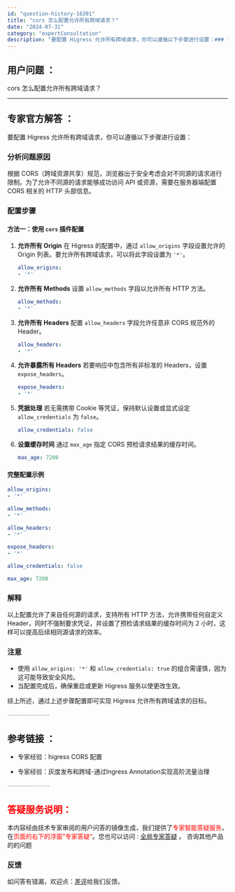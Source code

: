 ```yaml
---
id: "question-history-16391"
title: "cors 怎么配置允许所有跨域请求？"
date: "2024-07-31"
category: "expertConsultation"
description: "要配置 Higress 允许所有跨域请求，你可以遵循以下步骤进行设置：### 分析问题原因根据 CORS（跨域资源共享）规范，浏览器出于安全考虑会对不同源的请求进行限制。为了允许不同源的请求能够成功访问 API 或资源，需要在服务器端配置 CORS 相关的 HTTP 头部信息。### 配置步骤###"
---
```


## 用户问题 ： 
 cors 怎么配置允许所有跨域请求？  

---------------
## 专家官方解答 ：

要配置 Higress 允许所有跨域请求，你可以遵循以下步骤进行设置：

### 分析问题原因
根据 CORS（跨域资源共享）规范，浏览器出于安全考虑会对不同源的请求进行限制。为了允许不同源的请求能够成功访问 API 或资源，需要在服务器端配置 CORS 相关的 HTTP 头部信息。

### 配置步骤
#### 方法一：使用 `cors` 插件配置
1. **允许所有 Origin**
   在 Higress 的配置中，通过 `allow_origins` 字段设置允许的 Origin 列表。要允许所有跨域请求，可以将此字段设置为 `'*'`。

   ```yaml
   allow_origins:
   - '*'
   ```

2. **允许所有 Methods**
   设置 `allow_methods` 字段以允许所有 HTTP 方法。

   ```yaml
   allow_methods:
   - '*'
   ```

3. **允许所有 Headers**
   配置 `allow_headers` 字段允许任意非 CORS 规范外的 Header。

   ```yaml
   allow_headers:
   - '*'
   ```

4. **允许暴露所有 Headers**
   若要响应中包含所有非标准的 Headers，设置 `expose_headers`。

   ```yaml
   expose_headers:
   - '*'
   ```

5. **凭据处理**
   若无需携带 Cookie 等凭证，保持默认设置或显式设定 `allow_credentials` 为 `false`。

   ```yaml
   allow_credentials: false
   ```

6. **设置缓存时间**
   通过 `max_age` 指定 CORS 预检请求结果的缓存时间。

   ```yaml
   max_age: 7200
   ```

#### 完整配置示例
```yaml
allow_origins:
- '*'

allow_methods:
- '*'

allow_headers:
- '*'

expose_headers:
- '*'

allow_credentials: false

max_age: 7200
```

### 解释
以上配置允许了来自任何源的请求，支持所有 HTTP 方法，允许携带任何自定义 Header，同时不强制要求凭证，并设置了预检请求结果的缓存时间为 2 小时，这样可以提高后续相同源请求的效率。

### 注意
- 使用 `allow_origins: '*'` 和 `allow_credentials: true` 的组合需谨慎，因为这可能导致安全风险。
- 当配置完成后，确保重启或更新 Higress 服务以使更改生效。

综上所述，通过上述步骤配置即可实现 Higress 允许所有跨域请求的目标。


<font color="#949494">---------------</font> 


## 参考链接 ：

* 专家经验：higress CORS 配置 
 
 * 专家经验：灰度发布和跨域-通过Ingress Annotation实现高阶流量治理 


 <font color="#949494">---------------</font> 
 


## <font color="#FF0000">答疑服务说明：</font> 

本内容经由技术专家审阅的用户问答的镜像生成，我们提供了<font color="#FF0000">专家智能答疑服务</font>，在<font color="#FF0000">页面的右下的浮窗”专家答疑“</font>。您也可以访问 : [全局专家答疑](https://answer.opensource.alibaba.com/docs/intro) 。 咨询其他产品的的问题

### 反馈
如问答有错漏，欢迎点：[差评](https://ai.nacos.io/user/feedbackByEnhancerGradePOJOID?enhancerGradePOJOId=16392)给我们反馈。
